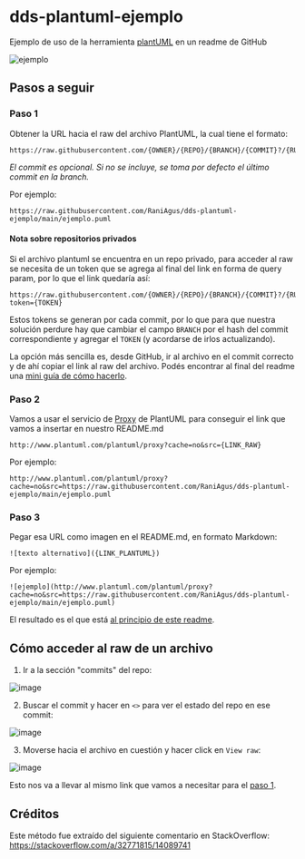 # dds-plantuml-ejemplo
Ejemplo de uso de la herramienta 
[plantUML](https://plantuml.com/es/class-diagram) en un readme de GitHub

![ejemplo](http://www.plantuml.com/plantuml/proxy?cache=no&src=https://raw.githubusercontent.com/RaniAgus/dds-plantuml-ejemplo/main/ejemplo.puml)

## Pasos a seguir
### Paso 1

Obtener la URL hacia el raw del archivo PlantUML, la cual tiene el formato:
```
https://raw.githubusercontent.com/{OWNER}/{REPO}/{BRANCH}/{COMMIT}?/{RUTA_ARCHIVO}.puml
```
_El commit es opcional. Si no se incluye, se toma por defecto el último
commit en la branch._

Por ejemplo:
```
https://raw.githubusercontent.com/RaniAgus/dds-plantuml-ejemplo/main/ejemplo.puml
```
#### Nota sobre repositorios privados

Si el archivo plantuml se encuentra en un repo privado, para acceder al raw se 
necesita de un token que se agrega al final del link en forma de query param, 
por lo que el link quedaría así:
```
https://raw.githubusercontent.com/{OWNER}/{REPO}/{BRANCH}/{COMMIT}?/{RUTA_ARCHIVO}.puml?token={TOKEN}
```
Estos tokens se generan por cada commit, por lo que para que nuestra solución
perdure hay que cambiar el campo `BRANCH` por el hash del commit 
correspondiente y agregar el `TOKEN` (y acordarse de irlos actualizando).

La opción más sencilla es, desde GitHub, ir al archivo en el commit correcto y
de ahí copiar el link al raw del archivo. Podés encontrar al final del readme 
una [mini guía de cómo hacerlo](#cómo-acceder-al-raw-de-un-archivo).

### Paso 2

Vamos a usar el servicio de [Proxy](https://plantuml.com/server) de PlantUML
para conseguir el link que vamos a insertar en nuestro README.md
```
http://www.plantuml.com/plantuml/proxy?cache=no&src={LINK_RAW}
```
Por ejemplo:
```
http://www.plantuml.com/plantuml/proxy?cache=no&src=https://raw.githubusercontent.com/RaniAgus/dds-plantuml-ejemplo/main/ejemplo.puml
```
### Paso 3

Pegar esa URL como imagen en el README.md, en formato Markdown:
```
![texto alternativo]({LINK_PLANTUML})
```

Por ejemplo:
```
![ejemplo](http://www.plantuml.com/plantuml/proxy?cache=no&src=https://raw.githubusercontent.com/RaniAgus/dds-plantuml-ejemplo/main/ejemplo.puml)
```
El resultado es el que está 
[al principio de este readme](#dds-plantuml-ejemplo).

## Cómo acceder al raw de un archivo

1. Ir a la sección "commits" del repo:

![image](https://user-images.githubusercontent.com/39303639/119248270-6b870080-bb66-11eb-8787-98c5e91818d1.png)

2. Buscar el commit y hacer en `<>` para ver el estado del repo en ese commit:

![image](https://user-images.githubusercontent.com/39303639/119248857-54e2a880-bb6a-11eb-84fe-cbd8631bc1e0.png)

3. Moverse hacia el archivo en cuestión y hacer click en `View raw`:

![image](https://user-images.githubusercontent.com/39303639/119248910-cfabc380-bb6a-11eb-95de-d1c5bd3c3054.png)

Esto nos va a llevar al mismo link que vamos a necesitar para el 
[paso 1](#paso-1).

## Créditos

Este método fue extraído del siguiente comentario en StackOverflow: https://stackoverflow.com/a/32771815/14089741
